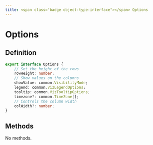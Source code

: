 ```yaml
---
title: <span class="badge object-type-interface"></span> Options
---
```

# <span class="badge object-type-interface"></span> Options

## Definition

```typescript
export interface Options {
	// Set the height of the rows
	rowHeight: number;
	// Show values on the columns
	showValue: common.VisibilityMode;
	legend: common.VizLegendOptions;
	tooltip: common.VizTooltipOptions;
	timezone?: common.TimeZone[];
	// Controls the column width
	colWidth?: number;
}

```
## Methods

No methods.
